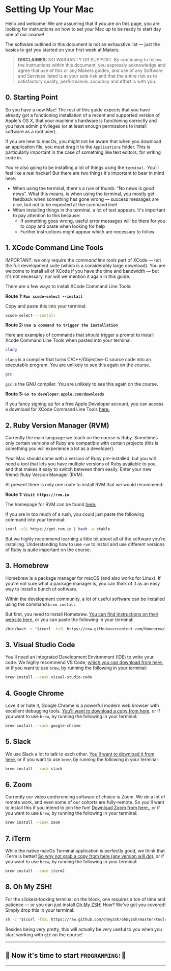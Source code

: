 # Setting Up Your Mac

Hello and welcome! We are assuming that if you are on this page, you are looking for instructions on how to set your Mac up to be ready to start day one of our course!

The software outlined in this document is not an exhaustive list — just the basics to get you started on your first week at Makers.

> **DISCLAIMER:** NO WARRANTY OR SUPPORT. By continuing to follow the instructions within this document, you expressly acknowledge and agree that use of this or any Makers guides, and use of any Software and Services listed is at your sole risk and that the entire risk as to satisfactory quality, performance, accuracy and effort is with you.

## 0. Starting Point

So you have a new Mac! The rest of this guide expects that you have already got a functioning installation of a recent and supported version of Apple's OS X, that your machine's hardware is functioning correctly and you have admin privileges (or at least enough permissions to install software as a root user).

If you are new to macOs, you might not be aware that when you download an application file, you must drag it to the `Applications` folder. This is particularly important in the case of something like text editors, for writing code in.

You're also going to be installing a lot of things using the `terminal.` You'll feel like a real hacker! But there are two things it's important to bear in mind here:

* When using the terminal, there's a rule of thumb: "No news is good news". What this means, is when using the terminal, you mostly get feedback when something has gone wrong — success messages are nice, but not to be expected at the command line!
* When installing things in the terminal, a lot of text appears. It's important to pay attention to this because:
  * If something goes wrong, useful error messages will be there for you to copy and paste when looking for help
  * Further instructions might appear which are necessary to follow

## 1. XCode Command Line Tools

IMPORTANT: we only require the _command line tools_ part of XCode — not the full development suite (which is a considerably large download). You are welcome to install all of XCode if you have the time and bandwidth — but it's not necessary, nor will we mention it again in this guide.

There are a few ways to install XCode Command Line Tools:

**Route 1: `Run xcode-select --install`**

Copy and paste this into your terminal:

```bash
xcode-select --install
```

**Route 2: `Use a command to trigger the installation`**

Here are examples of commands that should trigger a prompt to install Xcode Command Line Tools when pasted into your terminal:

```bash
clang
```
`clang` is a compiler that turns C/C++/Objective-C source code into an executable program. You are unlikely to see this again on the course.

```bash
gcc
```
`gcc` is the GNU compiler. You are unlikely to see this again on the course.

**Route 3: `Go to developer.apple.com/downloads`**

If you fancy signing up for a free Apple Developer account, you can access a download for XCode Command Line Tools [here.](https://developer.apple.com/downloads/)

## 2. Ruby Version Manager (RVM)

Currently the main language we teach on the course is Ruby. Sometimes only certain versions of Ruby are compatible with certain projects (this is something you will experience a lot as a developer).

Your Mac should come with a version of Ruby pre-installed, but you will need a tool that lets you have multiple versions of Ruby available to you, and that makes it easy to switch between them easily. Enter your new friend: Ruby Version Manager (RVM).

At present there is only one route to install RVM that we would recommend:

**Route 1: `Visit https://rvm.io`**

The homepage for RVM can be found [here.](https://rvm.io/)

If you are in too much of a rush, you could just paste the following command into your terminal:

```bash
\curl -sSL https://get.rvm.io | bash -s stable
```
But we highly recommend learning a little bit about all of the software you're installing. Understanding how to use `rvm` to install and use different versions of Ruby is quite important on the course.

## 3. Homebrew

Homebrew is a package manager for macOS (and also works for Linux). If you're not sure what a package manager is, you can think of it as an easy way to install a bunch of software.

Within the development community, a lot of useful software can be installed using the command `brew install`.

But first, you need to install Homebrew. [You can find instructions on their website here,](https://brew.sh/) or you can paste the following in your terminal:

```bash
/bin/bash -c "$(curl -fsSL https://raw.githubusercontent.com/Homebrew/install/HEAD/install.sh)"
```

## 3. Visual Studio Code

You'll need an Integrated Development Environment (IDE) to write your code. We highly recommend VS Code, [which you can download from here,](https://code.visualstudio.com/download) or if you want to use `brew`, by running the following in your terminal:

```bash
brew install --cask visual-studio-code
```

## 4. Google Chrome

Love it or hate it, Google Chrome is a powerful modern web browser with excellent debugging tools. [You'll want to download a copy from here,](https://www.google.com/chrome/) or if you want to use `brew`, by running the following in your terminal:

```bash
brew install --cask google-chrome
```

## 5. Slack

We use Slack a lot to talk to each other. [You'll want to download it from here,](https://slack.com/intl/en-gb/downloads/mac) or if you want to use `brew`, by running the following in your terminal:

```bash
brew install --cask slack
```

## 6. Zoom

Currently our video conferencing software of choice is Zoom. We do a lot of remote work, and even some of our cohorts are fully-remote. So you'll want to install this if you intend to join the fun! [Download Zoom from here,](https://zoom.us/download), or if you want to use `brew`, by running the following in your terminal:

```bash
brew install --cask zoom
```

## 7. iTerm

While the native macOs Terminal application is perfectly good, we think that iTerm is better! [So why not grab a copy from here (any version will do),](https://iterm2.com/downloads.html) or if you want to use `brew`, by running the following in your terminal:

```bash
brew install --cask iterm2
```

## 8. Oh My ZSH!

For the slickest-looking terminal on the block, one requires a ton of time and patience — or you can just install [Oh My ZSH!](https://ohmyz.sh/) How? We've got you covered! Simply drop this in your terminal:

```bash
sh -c "$(curl -fsSL https://raw.github.com/ohmyzsh/ohmyzsh/master/tools/install.sh)"
```

Besides being very pretty, this will actually be very useful to you when you start working with `git` on the course!

---

## 👾️ Now it's time to start `PROGRAMMING!`👾️
---